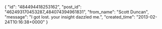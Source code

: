  {
   "id": "484494418253162",
   "post_id": "462493170453287_484074394961831",
   "from_name": "Scott Duncan",
   "message": "I got lost. your insight dazzled me.",
   "created_time": "2013-02-24T10:16:38+0000"
 }
